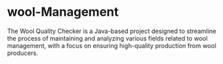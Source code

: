 # wool-Management
The Wool Quality Checker is a Java-based project designed to streamline the process of maintaining and analyzing various fields related to wool management, with a focus on ensuring high-quality production from wool producers.
